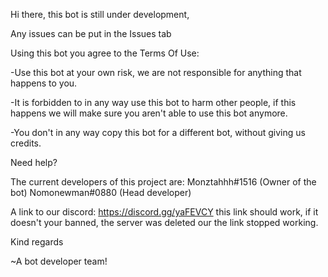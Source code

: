 Hi there, this bot is still under development,

Any issues can be put in the Issues tab

Using this bot you agree to the Terms Of Use:

-Use this bot at your own risk, we are not responsible for anything that happens to you.

-It is forbidden to in any way use this bot to harm other people, if this happens we will make sure you aren't able to use this bot anymore.

-You don't in any way copy this bot for a different bot, without giving us credits.


Need help?

The current developers of this project are:
Monztahhh#1516 (Owner of the bot)
Nomonewman#0880 (Head developer)

A link to our discord: https://discord.gg/yaFEVCY this link should work, if it doesn't your banned, the server was deleted our the link stopped working.


Kind regards

~A bot developer team!
